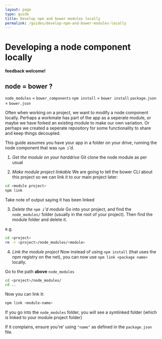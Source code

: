 ```yaml
---
layout: page
type: guide
title: Develop npm and bower modules locally
permalink: /guides/develop-npm-and-bower-modules-locally
---
```

# Developing a node component locally

**feedback welcome!**

## node = bower ?
`node_modules` = `bower_components`
`npm install` = `bower install`
`package.json` = `bower.json`

Often when working on a project, we want to modify a node component locally. Perhaps a workmate has part of the app as a seperate module, or maybe we have forked an existing module to make our own variation. Or perhaps we created a seperate repository for some functionality to share and keep things decoupled.

This guide assumes you have your app in a folder on your drive, running the node component that was `npm i`'d. 

1. *Get the module on your harddrive*
Git clone the node module as per usual

2. _Make module project linkable_
We are going to tell the bower CLI about this project so we can link it to our main project later:
```sh
cd <module project>
npm link
```
Take note of output saying it has been linked

3. *Delete the `npm i`'d module*
Go into your project, and find the `node_modules/` folder (usually in the root of your project). Then find the module folder and delete it.

e.g.
```sh
cd <project>
rm -r <project>/node_modules/<module>
```


4. _Link the module project_
Now instead of using `npm install` (that uses the npm registry on the net), you can now use `npm link <package name>` locally.

Go to the path **above** `node_modules`
```sh
cd <project>/node_modules/
cd ..
```

Now you can link it:
```sh
npm link <module-name>
```

If you go into the `node_modules` folder, you will see a symlinked folder (which is linked to your module project folder)


If it complains, ensure you're' using `"name"` as defined in the `package.json` file.


